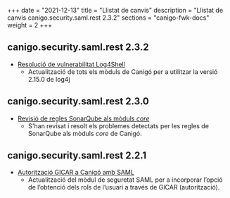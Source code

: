 +++
date        = "2021-12-13"
title       = "Llistat de canvis"
description = "Llistat de canvis canigo.security.saml.rest 2.3.2"
sections    = "canigo-fwk-docs"
weight		= 2
+++

## canigo.security.saml.rest 2.3.2

- [Resolució de vulnerabilitat Log4Shell](/noticies/2021-12-13-CAN-actualitzacio-canigo-3_4_7_3_6_1/)
   - Actualització de tots els mòduls de Canigó per a utilitzar la versió 2.15.0 de log4j

## canigo.security.saml.rest 2.3.0

- [Revisió de regles SonarQube als mòduls _core_](/noticies/2020-06-09-Revisio_regles_SonarQube_moduls_core/)
   - S'han revisat i resolt els problemes detectats per les regles de SonarQube als mòduls _core_ de Canigó.

## canigo.security.saml.rest 2.2.1

- [Autorització GICAR a Canigó amb SAML](/noticies/2020-03-24-Actualitzacio_modul_Seguretat_Saml/)
   - Actualització del mòdul de seguretat SAML per a incorporar l’opció de l’obtenció dels rols de
   l’usuari a través de GICAR (autorització).